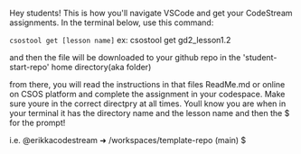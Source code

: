 Hey students!
This is how you'll navigate VSCode and get your CodeStream assignments. In the terminal below, use this command:

`csostool get [lesson name]` 
ex: csostool get gd2_lesson1.2

and then the file will be downloaded to your github repo in the 'student-start-repo' home directory(aka folder)

from there, you will read the instructions in that files ReadMe.md or online on CSOS platform and complete the assignment in your codespace. Make sure youre in the correct directpry at all times. Youll know you are when in your terminal it has the directory name and the lesson name and then the $ for the prompt!

i.e.
@erikkacodestream ➜ /workspaces/template-repo (main) $ 
